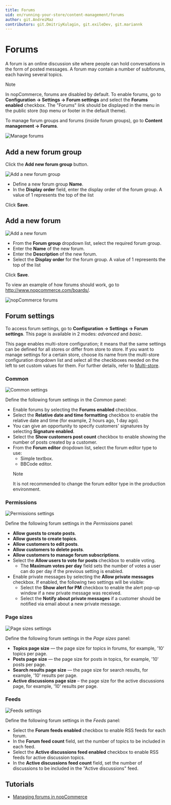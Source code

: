 ```yaml
---
title: Forums
uid: en/running-your-store/content-management/forums
author: git.AndreiMaz
contributors: git.DmitriyKulagin, git.exileDev, git.mariannk
---
```


# Forums

A forum is an online discussion site where people can hold conversations in the form of posted messages. A forum may contain a number of subforums, each having several topics.

> [!NOTE]
>
> In nopCommerce, forums are disabled by default. To enable forums, go to **Configuration → Settings → Forum settings** and select the **Forums enabled** checkbox. The "Forums" link should be displayed in the menu in the public store (top menu or footer in the default theme).

To manage forum groups and forums (inside forum groups), go to **Content management → Forums**.

![Manage forums](_static/forums/list.jpg)

## Add a new forum group

Click the **Add new forum group** button.

![Add a new forum group](_static/forums/forums2.png)

- Define a new forum group **Name**.
- In the **Display order** field, enter the display order of the forum group. A value of 1 represents the top of the list

Click **Save**.

## Add a new forum

![Add a new forum](_static/forums/forums3.png)

- From the **Forum group** dropdown list, select the required forum group.
- Enter the **Name** of the new forum.
- Enter the **Description** of the new forum.
- Select the **Display order** for the forum group. A value of 1 represents the top of the list

Click **Save**.

To view an example of how forums should work, go to <http://www.nopcommerce.com/boards/>.

![nopCommerce forums](_static/forums/example.jpg)

## Forum settings

To access forum settings, go to **Configuration → Settings → Forum settings**. This page is available in 2 modes: *advanced* and *basic*.

This page enables multi-store configuration; it means that the same settings can be defined for all stores or differ from store to store. If you want to manage settings for a certain store, choose its name from the multi-store configuration dropdown list and select all the checkboxes needed on the left to set custom values for them. For further details, refer to [Multi-store](xref:en/getting-started/advanced-configuration/multi-store).

### Common

![Common settings](_static/forums/common.jpg)

Define the following forum settings in the *Common* panel:

- Enable forums by selecting the **Forums enabled** checkbox.
- Select the **Relative date and time formatting** checkbox to enable the relative date and time (for example, 2 hours ago, 1 day ago).
- You can give an opportunity to specify customers' signatures by selecting **Signature enabled**.
- Select the **Show customers post count** checkbox to enable showing the number of posts created by a customer.
- From the **Forum editor** dropdown list, select the forum editor type to use:
  - Simple textbox.
  - BBCode editor.
  > [!NOTE]
  >
  > It is not recommended to change the forum editor type in the production environment.

### Permissions

![Permissions settings](_static/forums/permissions.jpg)

Define the following forum settings in the *Permissions* panel:

- **Allow guests to create posts**.
- **Allow guests to create topics**.
- **Allow customers to edit posts**.
- **Allow customers to delete posts**.
- **Allow customers to manage forum subscriptions**.
- Select the **Allow users to vote for posts** checkbox to enable voting.
  - The **Maximum votes per day** field sets the number of votes a user can do per day if the previous setting is enabled.
- Enable private messages by selecting the **Allow private messages** checkbox. If enabled, the following two settings will be visible:
  - Select the **Show alert for PM** checkbox to enable the alert pop-up window if a new private message was received.
  - Select the **Notify about private messages** if a customer should be notified via email about a new private message.

### Page sizes

![Page sizes settings](_static/forums/page-sizes.jpg)

Define the following forum settings in the *Page sizes* panel:

- **Topics page size** — the page size for topics in forums, for example, '10' topics per page.
- **Posts page size** — the page size for posts in topics, for example, '10' posts per page.
- **Search results page size** — the page size for search results, for example, '10' results per page.
- **Active discussions page size** – the page size for the active discussions page, for example, '10' results per page.

### Feeds

![Feeds settings](_static/forums/feeds.jpg)

Define the following forum settings in the *Feeds* panel:

- Select the **Forum feeds enabled** checkbox to enable RSS feeds for each forum.
- In the **Forum feed count** field, set the number of topics to be included in each feed.
- Select the **Active discussions feed enabled** checkbox to enable RSS feeds for active discussion topics.
- In the **Active discussions feed count** field, set the number of discussions to be included in the "Active discussions" feed.

## Tutorials

- [Managing forums in nopCommerce](https://www.youtube.com/watch?v=wW2QvC4WA_8)
